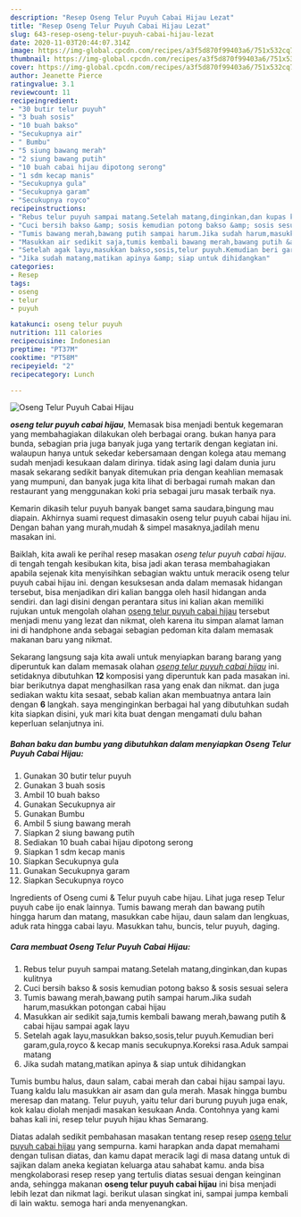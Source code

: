 ```yaml
---
description: "Resep Oseng Telur Puyuh Cabai Hijau Lezat"
title: "Resep Oseng Telur Puyuh Cabai Hijau Lezat"
slug: 643-resep-oseng-telur-puyuh-cabai-hijau-lezat
date: 2020-11-03T20:44:07.314Z
image: https://img-global.cpcdn.com/recipes/a3f5d870f99403a6/751x532cq70/oseng-telur-puyuh-cabai-hijau-foto-resep-utama.jpg
thumbnail: https://img-global.cpcdn.com/recipes/a3f5d870f99403a6/751x532cq70/oseng-telur-puyuh-cabai-hijau-foto-resep-utama.jpg
cover: https://img-global.cpcdn.com/recipes/a3f5d870f99403a6/751x532cq70/oseng-telur-puyuh-cabai-hijau-foto-resep-utama.jpg
author: Jeanette Pierce
ratingvalue: 3.1
reviewcount: 11
recipeingredient:
- "30 butir telur puyuh"
- "3 buah sosis"
- "10 buah bakso"
- "Secukupnya air"
- " Bumbu"
- "5 siung bawang merah"
- "2 siung bawang putih"
- "10 buah cabai hijau dipotong serong"
- "1 sdm kecap manis"
- "Secukupnya gula"
- "Secukupnya garam"
- "Secukupnya royco"
recipeinstructions:
- "Rebus telur puyuh sampai matang.Setelah matang,dinginkan,dan kupas kulitnya"
- "Cuci bersih bakso &amp; sosis kemudian potong bakso &amp; sosis sesuai selera"
- "Tumis bawang merah,bawang putih sampai harum.Jika sudah harum,masukkan potongan cabai hijau"
- "Masukkan air sedikit saja,tumis kembali bawang merah,bawang putih &amp; cabai hijau sampai agak layu"
- "Setelah agak layu,masukkan bakso,sosis,telur puyuh.Kemudian beri garam,gula,royco &amp; kecap manis secukupnya.Koreksi rasa.Aduk sampai matang"
- "Jika sudah matang,matikan apinya &amp; siap untuk dihidangkan"
categories:
- Resep
tags:
- oseng
- telur
- puyuh

katakunci: oseng telur puyuh 
nutrition: 111 calories
recipecuisine: Indonesian
preptime: "PT37M"
cooktime: "PT58M"
recipeyield: "2"
recipecategory: Lunch

---
```



![Oseng Telur Puyuh Cabai Hijau](https://img-global.cpcdn.com/recipes/a3f5d870f99403a6/751x532cq70/oseng-telur-puyuh-cabai-hijau-foto-resep-utama.jpg)

<b><i>oseng telur puyuh cabai hijau</i></b>, Memasak bisa menjadi bentuk kegemaran yang membahagiakan dilakukan oleh berbagai orang. bukan hanya para bunda, sebagian pria juga banyak juga yang tertarik dengan kegiatan ini. walaupun hanya untuk sekedar kebersamaan dengan kolega atau memang sudah menjadi kesukaan dalam dirinya. tidak asing lagi dalam dunia juru masak sekarang sedikit banyak ditemukan pria dengan keahlian memasak yang mumpuni, dan banyak juga kita lihat di berbagai rumah makan dan restaurant yang menggunakan koki pria sebagai juru masak terbaik nya.

Kemarin dikasih telur puyuh banyak banget sama saudara,bingung mau diapain. Akhirnya suami request dimasakin oseng telur puyuh cabai hijau ini. Dengan bahan yang murah,mudah &amp; simpel masaknya,jadilah menu masakan ini.

Baiklah, kita awali ke perihal resep masakan <i>oseng telur puyuh cabai hijau</i>. di tengah tengah kesibukan kita, bisa jadi akan terasa membahagiakan apabila sejenak kita menyisihkan sebagian waktu untuk meracik oseng telur puyuh cabai hijau ini. dengan kesuksesan anda dalam memasak hidangan tersebut, bisa menjadikan diri kalian bangga oleh hasil hidangan anda sendiri. dan lagi disini dengan perantara situs ini kalian akan memiliki rujukan untuk mengolah olahan <u>oseng telur puyuh cabai hijau</u> tersebut menjadi menu yang lezat dan nikmat, oleh karena itu simpan alamat laman ini di handphone anda sebagai sebagian pedoman kita dalam memasak makanan baru yang nikmat.


Sekarang langsung saja kita awali untuk menyiapkan barang barang yang diperuntuk kan dalam memasak olahan <u><i>oseng telur puyuh cabai hijau</i></u> ini. setidaknya dibutuhkan <b>12</b> komposisi yang diperuntuk kan pada masakan ini. biar berikutnya dapat menghasilkan rasa yang enak dan nikmat. dan juga sediakan waktu kita sesaat, sebab kalian akan membuatnya antara lain dengan <b>6</b> langkah. saya menginginkan berbagai hal yang dibutuhkan sudah kita siapkan disini, yuk mari kita buat dengan mengamati dulu bahan keperluan selanjutnya ini.

<!--inarticleads1-->

##### Bahan baku dan bumbu yang dibutuhkan dalam menyiapkan Oseng Telur Puyuh Cabai Hijau:

1. Gunakan 30 butir telur puyuh
1. Gunakan 3 buah sosis
1. Ambil 10 buah bakso
1. Gunakan Secukupnya air
1. Gunakan  Bumbu
1. Ambil 5 siung bawang merah
1. Siapkan 2 siung bawang putih
1. Sediakan 10 buah cabai hijau dipotong serong
1. Siapkan 1 sdm kecap manis
1. Siapkan Secukupnya gula
1. Gunakan Secukupnya garam
1. Siapkan Secukupnya royco


Ingredients of Oseng cumi &amp; Telur puyuh cabe hijau. Lihat juga resep Telur puyuh cabe ijo enak lainnya. Tumis bawang merah dan bawang putih hingga harum dan matang, masukkan cabe hijau, daun salam dan lengkuas, aduk rata hingga cabai layu. Masukkan tahu, buncis, telur puyuh, daging. 

<!--inarticleads2-->

##### Cara membuat Oseng Telur Puyuh Cabai Hijau:

1. Rebus telur puyuh sampai matang.Setelah matang,dinginkan,dan kupas kulitnya
1. Cuci bersih bakso &amp; sosis kemudian potong bakso &amp; sosis sesuai selera
1. Tumis bawang merah,bawang putih sampai harum.Jika sudah harum,masukkan potongan cabai hijau
1. Masukkan air sedikit saja,tumis kembali bawang merah,bawang putih &amp; cabai hijau sampai agak layu
1. Setelah agak layu,masukkan bakso,sosis,telur puyuh.Kemudian beri garam,gula,royco &amp; kecap manis secukupnya.Koreksi rasa.Aduk sampai matang
1. Jika sudah matang,matikan apinya &amp; siap untuk dihidangkan


Tumis bumbu halus, daun salam, cabai merah dan cabai hijau sampai layu. Tuang kaldu lalu masukkan air asam dan gula merah. Masak hingga bumbu meresap dan matang. Telur puyuh, yaitu telur dari burung puyuh juga enak, kok kalau diolah menjadi masakan kesukaan Anda. Contohnya yang kami bahas kali ini, resep telur puyuh hijau khas Semarang. 

Diatas adalah sedikit pembahasan masakan tentang resep resep <u>oseng telur puyuh cabai hijau</u> yang sempurna. kami harapkan anda dapat memahami dengan tulisan diatas, dan kamu dapat meracik lagi di masa datang untuk di sajikan dalam aneka kegiatan keluarga atau sahabat kamu. anda bisa mengkolaborasi resep resep yang tertulis diatas sesuai dengan keinginan anda, sehingga makanan <b>oseng telur puyuh cabai hijau</b> ini bisa menjadi lebih lezat dan nikmat lagi. berikut ulasan singkat ini, sampai jumpa kembali di lain waktu. semoga hari anda menyenangkan.
